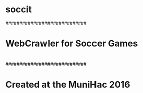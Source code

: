 # soccit
#############################
# WebCrawler for Soccer Games
#
#############################
# Created at the MuniHac 2016
